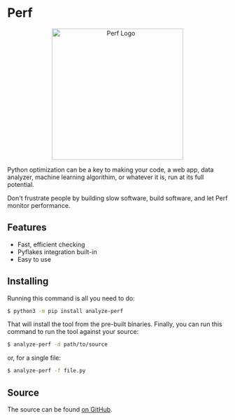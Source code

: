 # Perf

<div align="center">
    <img src="/assets/Perf_logo.png" width=300 height=300 alt="Perf Logo" />
</div>

Python optimization can be a key to making your code, a web app, data analyzer, machine learning algorithim, or whatever it is, run at its full potential.

Don't frustrate people by building slow software, build software, and let Perf monitor performance.

## Features

* Fast, efficient checking
* Pyflakes integration built-in
* Easy to use

## Installing

Running this command is all you need to do:

```bash
$ python3 -m pip install analyze-perf
```

That will install the tool from the pre-built binaries.
Finally, you can run this command to run the tool against your source:

```bash
$ analyze-perf -d path/to/source
```

or, for a single file:

```bash
$ analyze-perf -f file.py
```

## Source

The source can be found [on GitHub](https://github.com/RDIL/Perf).
